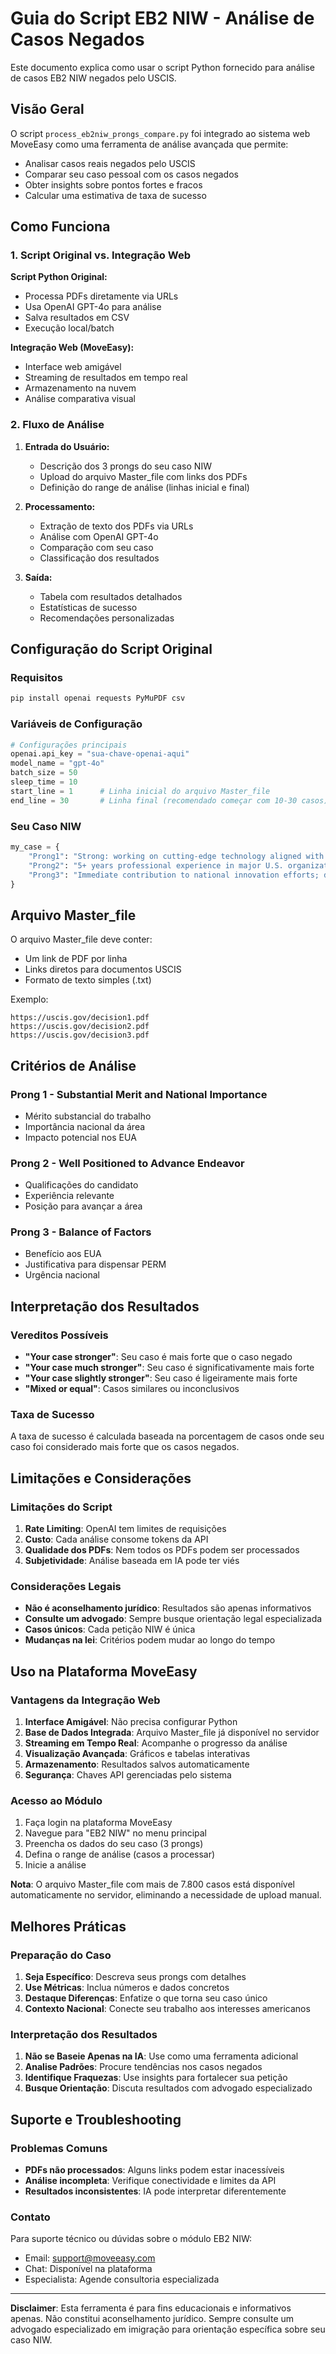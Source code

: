 # Guia do Script EB2 NIW - Análise de Casos Negados

Este documento explica como usar o script Python fornecido para análise de casos EB2 NIW negados pelo USCIS.

## Visão Geral

O script `process_eb2niw_prongs_compare.py` foi integrado ao sistema web MoveEasy como uma ferramenta de análise avançada que permite:

- Analisar casos reais negados pelo USCIS
- Comparar seu caso pessoal com os casos negados
- Obter insights sobre pontos fortes e fracos
- Calcular uma estimativa de taxa de sucesso

## Como Funciona

### 1. Script Original vs. Integração Web

**Script Python Original:**
- Processa PDFs diretamente via URLs
- Usa OpenAI GPT-4o para análise
- Salva resultados em CSV
- Execução local/batch

**Integração Web (MoveEasy):**
- Interface web amigável
- Streaming de resultados em tempo real
- Armazenamento na nuvem
- Análise comparativa visual

### 2. Fluxo de Análise

1. **Entrada do Usuário:**
   - Descrição dos 3 prongs do seu caso NIW
   - Upload do arquivo Master_file com links dos PDFs
   - Definição do range de análise (linhas inicial e final)

2. **Processamento:**
   - Extração de texto dos PDFs via URLs
   - Análise com OpenAI GPT-4o
   - Comparação com seu caso
   - Classificação dos resultados

3. **Saída:**
   - Tabela com resultados detalhados
   - Estatísticas de sucesso
   - Recomendações personalizadas

## Configuração do Script Original

### Requisitos

```bash
pip install openai requests PyMuPDF csv
```

### Variáveis de Configuração

```python
# Configurações principais
openai.api_key = "sua-chave-openai-aqui"
model_name = "gpt-4o"
batch_size = 50
sleep_time = 10
start_line = 1      # Linha inicial do arquivo Master_file
end_line = 30       # Linha final (recomendado começar com 10-30 casos)
```

### Seu Caso NIW

```python
my_case = {
    "Prong1": "Strong: working on cutting-edge technology aligned with U.S. innovation goals.",
    "Prong2": "5+ years professional experience in major U.S. organizations, demonstrated leadership roles.",
    "Prong3": "Immediate contribution to national innovation efforts; delay would harm competitiveness."
}
```

## Arquivo Master_file

O arquivo Master_file deve conter:
- Um link de PDF por linha
- Links diretos para documentos USCIS
- Formato de texto simples (.txt)

Exemplo:
```
https://uscis.gov/decision1.pdf
https://uscis.gov/decision2.pdf
https://uscis.gov/decision3.pdf
```

## Critérios de Análise

### Prong 1 - Substantial Merit and National Importance
- Mérito substancial do trabalho
- Importância nacional da área
- Impacto potencial nos EUA

### Prong 2 - Well Positioned to Advance Endeavor
- Qualificações do candidato
- Experiência relevante
- Posição para avançar a área

### Prong 3 - Balance of Factors
- Benefício aos EUA
- Justificativa para dispensar PERM
- Urgência nacional

## Interpretação dos Resultados

### Vereditos Possíveis

- **"Your case stronger"**: Seu caso é mais forte que o caso negado
- **"Your case much stronger"**: Seu caso é significativamente mais forte
- **"Your case slightly stronger"**: Seu caso é ligeiramente mais forte
- **"Mixed or equal"**: Casos similares ou inconclusivos

### Taxa de Sucesso

A taxa de sucesso é calculada baseada na porcentagem de casos onde seu caso foi considerado mais forte que os casos negados.

## Limitações e Considerações

### Limitações do Script

1. **Rate Limiting**: OpenAI tem limites de requisições
2. **Custo**: Cada análise consome tokens da API
3. **Qualidade dos PDFs**: Nem todos os PDFs podem ser processados
4. **Subjetividade**: Análise baseada em IA pode ter viés

### Considerações Legais

- **Não é aconselhamento jurídico**: Resultados são apenas informativos
- **Consulte um advogado**: Sempre busque orientação legal especializada
- **Casos únicos**: Cada petição NIW é única
- **Mudanças na lei**: Critérios podem mudar ao longo do tempo

## Uso na Plataforma MoveEasy

### Vantagens da Integração Web

1. **Interface Amigável**: Não precisa configurar Python
2. **Base de Dados Integrada**: Arquivo Master_file já disponível no servidor
3. **Streaming em Tempo Real**: Acompanhe o progresso da análise
4. **Visualização Avançada**: Gráficos e tabelas interativas
5. **Armazenamento**: Resultados salvos automaticamente
6. **Segurança**: Chaves API gerenciadas pelo sistema

### Acesso ao Módulo

1. Faça login na plataforma MoveEasy
2. Navegue para "EB2 NIW" no menu principal
3. Preencha os dados do seu caso (3 prongs)
4. Defina o range de análise (casos a processar)
5. Inicie a análise

**Nota**: O arquivo Master_file com mais de 7.800 casos está disponível automaticamente no servidor, eliminando a necessidade de upload manual.

## Melhores Práticas

### Preparação do Caso

1. **Seja Específico**: Descreva seus prongs com detalhes
2. **Use Métricas**: Inclua números e dados concretos
3. **Destaque Diferenças**: Enfatize o que torna seu caso único
4. **Contexto Nacional**: Conecte seu trabalho aos interesses americanos

### Interpretação dos Resultados

1. **Não se Baseie Apenas na IA**: Use como uma ferramenta adicional
2. **Analise Padrões**: Procure tendências nos casos negados
3. **Identifique Fraquezas**: Use insights para fortalecer sua petição
4. **Busque Orientação**: Discuta resultados com advogado especializado

## Suporte e Troubleshooting

### Problemas Comuns

- **PDFs não processados**: Alguns links podem estar inacessíveis
- **Análise incompleta**: Verifique conectividade e limites da API
- **Resultados inconsistentes**: IA pode interpretar diferentemente

### Contato

Para suporte técnico ou dúvidas sobre o módulo EB2 NIW:
- Email: support@moveeasy.com
- Chat: Disponível na plataforma
- Especialista: Agende consultoria especializada

---

**Disclaimer**: Esta ferramenta é para fins educacionais e informativos apenas. Não constitui aconselhamento jurídico. Sempre consulte um advogado especializado em imigração para orientação específica sobre seu caso NIW.
